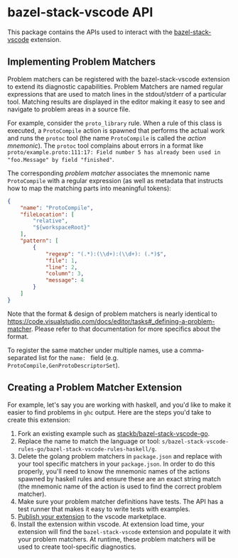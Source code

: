 # bazel-stack-vscode API

This package contains the APIs used to interact with the
[bazel-stack-vscode](https://marketplace.visualstudio.com/items?itemName=StackBuild.bazel-stack-vscode)
extension.

## Implementing Problem Matchers

Problem matchers can be registered with the bazel-stack-vscode extension to
extend its diagnostic capabilities.  Problem Matchers are named regular expressions
that are used to match lines in the stdout/stderr of a particular tool.
Matching results are displayed in the editor making it easy to see and navigate
to problem areas in a source file.

For example, consider the `proto_library` rule.  When a rule of this class is
executed, a `ProtoCompile` action is spawned that performs the actual work and
runs the `protoc` tool (the name `ProtoCompile` is called the *action
mnemonic*). The `protoc` tool complains about errors in a format like
`proto/example.proto:111:17: Field number 5 has already been used in
"foo.Message" by field "finished"`.

The corresponding *problem matcher* associates the mnemonic name `ProtoCompile`
with a regular expression (as well as metadata that instructs how to map the
matching parts into meaningful tokens):

```json
{
    "name": "ProtoCompile",
    "fileLocation": [
        "relative",
        "${workspaceRoot}"
    ],
    "pattern": [
        {
            "regexp": "(.*):(\\d+):(\\d+): (.*)$",
            "file": 1,
            "line": 2,
            "column": 3,
            "message": 4
        }
    ]
}
```

Note that the format & design of problem matchers is nearly identical to
https://code.visualstudio.com/docs/editor/tasks#_defining-a-problem-matcher.
Please refer to that documentation for more specifics about the format.

To register the same matcher under multiple names, use a comma-separated list
for the `name: ` field (e.g. `ProtoCompile,GenProtoDescriptorSet`).

## Creating a Problem Matcher Extension

For example, let's say you are working with haskell, and you'd like to make it
easier to find problems in `ghc` output.  Here are the steps you'd take to
create this extension:

1. Fork an existing example such as
[stackb/bazel-stack-vscode-go](https://github.com/stackb/bazel-stack-vscode-go).
1. Replace the name to match the language or tool:
   `s/bazel-stack-vscode-rules-go/bazel-stack-vscode-rules-haskell/g`.
1. Delete the golang problem matchers in `package.json` and replace with your
   tool specific matchers in your `package.json`.  In order to do this properly,
   you'll need to know the mnemonic names of the actions spawned by haskell
   rules and ensure these are an exact string match (the mnemonic name of the
   action is used to find the correct problem matcher).
1. Make sure your problem matcher definitions have tests.  The API has a test
   runner that makes it easy to write tests with examples.
1. [Publish your extension](https://code.visualstudio.com/api/working-with-extensions/publishing-extension) to the vscode marketplace.
1. Install the extension within vscode.  At extension load time, your extension
   will find the `bazel-stack-vscode` extension and populate it with your
   problem matchers.  At runtime, these problem matchers will be used to create
   tool-specific diagnostics.